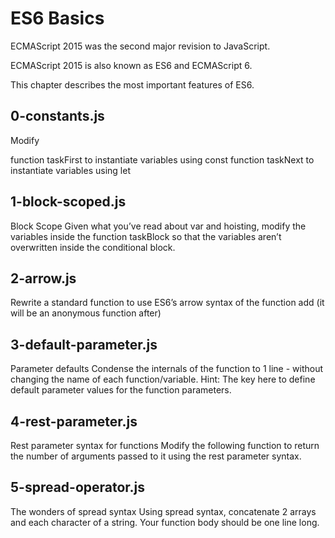 # ES6 Basics
ECMAScript 2015 was the second major revision to JavaScript.

ECMAScript 2015 is also known as ES6 and ECMAScript 6.

This chapter describes the most important features of ES6.
## 0-constants.js
Modify

function taskFirst to instantiate variables using const
function taskNext to instantiate variables using let
## 1-block-scoped.js
Block Scope
Given what you’ve read about var and hoisting, modify the variables inside the function taskBlock so that the variables aren’t overwritten inside the conditional block.
## 2-arrow.js
Rewrite a standard function to use ES6’s arrow syntax of the function add (it will be an anonymous function after)
## 3-default-parameter.js
Parameter defaults
Condense the internals of the function to 1 line - without changing the name of each function/variable.
Hint: The key here to define default parameter values for the function parameters.
## 4-rest-parameter.js
Rest parameter syntax for functions
Modify the following function to return the number of arguments passed to it using the rest parameter syntax.
## 5-spread-operator.js
The wonders of spread syntax
Using spread syntax, concatenate 2 arrays and each character of a string. Your function body should be one line long.

